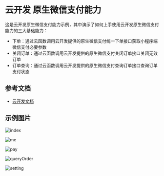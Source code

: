 # 云开发 原生微信支付能力

这是云开发原生微信支付能力示例，其中演示了如何上手使用云开发原生微信支付能力的三大基础能力：

- 下单：通过云函数调用云开发提供的原生微信支付统一下单接口获取小程序端微信支付必要参数
- 关闭订单：通过云函数调用云开发提供的原生微信支付关闭订单接口关闭无效订单
- 订单查询：通过云函数调用云开发提供的原生微信支付查询订单接口查询订单支付状态

## 参考文档

- [云开发文档](https://developers.weixin.qq.com/miniprogram/dev/wxcloud/reference-sdk-api/open/pay/Cloud.CloudPay.html)

## 示例图片

![index](./images/index.png)

![me](./images/me.png)

![pay](./images/pay.png)

![queryOrder](./images/queryOrder.png)

![setting](./images/setting.png)
